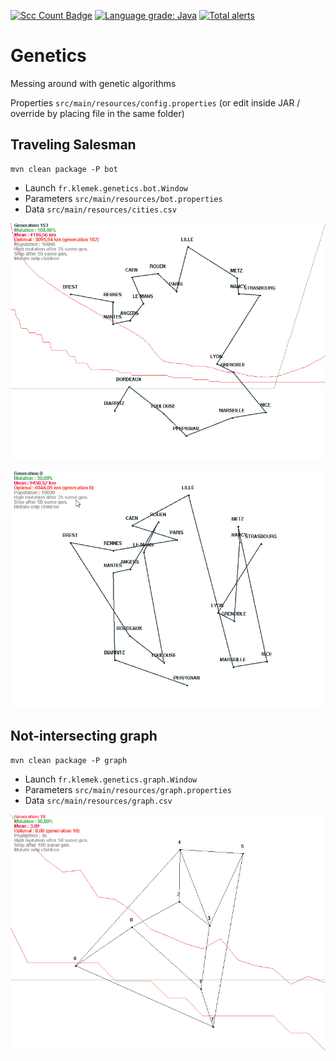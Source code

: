 [![Scc Count Badge](https://sloc.xyz/github/klemek/genetics/?category=code)](https://github.com/boyter/scc/#badges-beta)
[![Language grade: Java](https://img.shields.io/lgtm/grade/java/g/Klemek/Genetics.svg?logo=lgtm&logoWidth=18)](https://lgtm.com/projects/g/Klemek/Genetics/context:java)
[![Total alerts](https://img.shields.io/lgtm/alerts/g/Klemek/Genetics.svg?logo=lgtm&logoWidth=18)](https://lgtm.com/projects/g/Klemek/Genetics/alerts/)

# Genetics

Messing around with genetic algorithms

Properties `src/main/resources/config.properties` (or edit inside JAR / override by placing file in the same folder)

## Traveling Salesman

```
mvn clean package -P bot
```

* Launch `fr.klemek.genetics.bot.Window`
* Parameters `src/main/resources/bot.properties`
* Data `src/main/resources/cities.csv`

![preview](img1.png)

![preview](img2.gif)

## Not-intersecting graph

```
mvn clean package -P graph
```

* Launch `fr.klemek.genetics.graph.Window`
* Parameters `src/main/resources/graph.properties`
* Data `src/main/resources/graph.csv`

![preview](img3.png)
